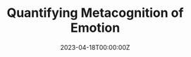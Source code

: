 ---
title: "Quantifying Metacognition of Emotion"
authors:
- Hsing-Hao Lee
- admin
- Yi-Chuan Chen
- Su-Ling Yeh
date: "2023-04-18T00:00:00Z"
doi: ""

# Schedule page publish date (NOT publication's date).
publishDate: "2017-01-01T00:00:00Z"

# Publication type.
# Legend: 0 = Uncategorized; 1 = Conference paper; 2 = Journal article;
# 3 = Preprint / Working Paper; 4 = Report; 5 = Book; 6 = Book section;
# 7 = Thesis; 8 = Patent
publication_types: ["3"]

# Publication name and optional abbreviated publication name.
publication: Submitted to *Emotion*
publication_short: Submitted to *Emotion*

abstract: ""

# Summary. An optional shortened abstract.
summary: 'Metacognition of emotion refers to the ability to evaluate success at identifying one’s own emotional feelings and adjusting them accordingly. This paper establishes the first experimentally-validated procedure to reliably measure and quantify metacognition of emotion.'


#tags:
#- Metacognition
featured: false

# Optional external URL for project (replaces project detail page).
# external_link: 'pybeebee.com'

links:
#- name: Abstract
#  text: test
#  # url: http://example.org
url_pdf: ''
url_code: ''
url_dataset: ''
url_poster: ''
url_project: ''
url_slides: ''
url_source: ''
url_video: ''

# Featured image
# To use, add an image named `featured.jpg/png` to your page's folder. 
image:
  caption: ''
  focal_point: ""
  preview_only: false

# Associated Projects (optional).
#   Associate this publication with one or more of your projects.
#   Simply enter your project's folder or file name without extension.
#   E.g. `internal-project` references `content/project/internal-project/index.md`.
#   Otherwise, set `projects: []`.
#projects:
#- internal-project

# Slides (optional).
#   Associate this publication with Markdown slides.
#   Simply enter your slide deck's filename without extension.
#   E.g. `slides: "example"` references `content/slides/example/index.md`.
#   Otherwise, set `slides: ""`.
slides: ""
---